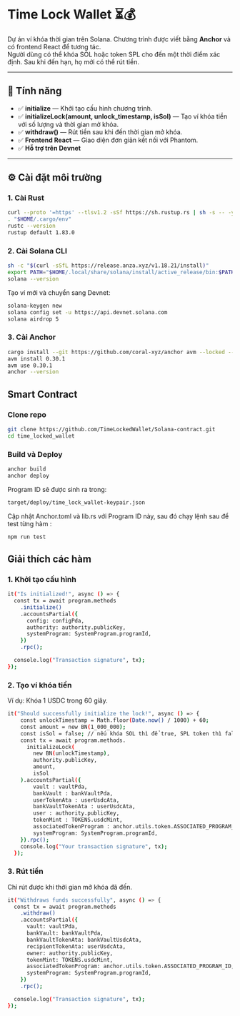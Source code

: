 # Time Lock Wallet ⏳💰  
Dự án ví khóa thời gian trên Solana. Chương trình được viết bằng **Anchor** và có frontend React để tương tác.  
Người dùng có thể khóa SOL hoặc token SPL cho đến một thời điểm xác định. Sau khi đến hạn, họ mới có thể rút tiền.  

---

## 🚀 Tính năng
- ✅ **initialize** — Khởi tạo cấu hình chương trình.  
- ✅ **initializeLock(amount, unlock_timestamp, isSol)** — Tạo ví khóa tiền với số lượng và thời gian mở khóa.  
- ✅ **withdraw()** — Rút tiền sau khi đến thời gian mở khóa.  
- ✅ **Frontend React** — Giao diện đơn giản kết nối với Phantom.  
- ✅ **Hỗ trợ trên Devnet**  

---

## ⚙️ Cài đặt môi trường

### 1. Cài Rust
```bash
curl --proto '=https' --tlsv1.2 -sSf https://sh.rustup.rs | sh -s -- -y
. "$HOME/.cargo/env"
rustc --version
rustup default 1.83.0
```
### 2. Cài Solana CLI
```bash
sh -c "$(curl -sSfL https://release.anza.xyz/v1.18.21/install)"
export PATH="$HOME/.local/share/solana/install/active_release/bin:$PATH"
solana --version
```
Tạo ví mới và chuyển sang Devnet:
```bash
solana-keygen new
solana config set -u https://api.devnet.solana.com
solana airdrop 5
```
### 3. Cài Anchor
```bash
cargo install --git https://github.com/coral-xyz/anchor avm --locked --force
avm install 0.30.1
avm use 0.30.1
anchor --version
```
## Smart Contract 
### Clone repo 
```bash
git clone https://github.com/TimeLockedWallet/Solana-contract.git
cd time_locked_wallet
```
### Build và Deploy
```bash
anchor build
anchor deploy
```
Program ID sẽ được sinh ra trong:
```bash
target/deploy/time_lock_wallet-keypair.json
```
Cập nhật Anchor.toml và lib.rs với Program ID này, sau đó chạy lệnh sau để test từng hàm :
```bash
npm run test
```
## Giải thích các hàm 
### 1. Khởi tạo cấu hình 
```bash
it("Is initialized!", async () => {
  const tx = await program.methods
    .initialize()
    .accountsPartial({
      config: configPda,
      authority: authority.publicKey,
      systemProgram: SystemProgram.programId,
    })
    .rpc();

  console.log("Transaction signature", tx);
});
```
### 2. Tạo ví khóa tiền
Ví dụ: Khóa 1 USDC trong 60 giây.
```bash
it("Should successfully initialize the lock!", async () => {
    const unlockTimestamp = Math.floor(Date.now() / 1000) + 60;
    const amount = new BN(1_000_000); 
    const isSol = false; // nếu khóa SOL thì để true, SPL token thì false
    const tx = await program.methods.
      initializeLock(
        new BN(unlockTimestamp),
        authority.publicKey,
        amount,
        isSol
    ).accountsPartial({
        vault : vaultPda,
        bankVault : bankVaultPda,
        userTokenAta : userUsdcAta,
        bankVaultTokenAta : userUsdcAta,
        user : authority.publicKey,
        tokenMint : TOKENS.usdcMint,
        associatedTokenProgram : anchor.utils.token.ASSOCIATED_PROGRAM_ID,
        systemProgram: SystemProgram.programId,
    }).rpc();
    console.log("Your transaction signature", tx);
  });
```
### 3. Rút tiền
Chỉ rút được khi thời gian mở khóa đã đến.
```bash
it("Withdraws funds successfully", async () => {
  const tx = await program.methods
    .withdraw()
    .accountsPartial({
      vault: vaultPda,
      bankVault: bankVaultPda,
      bankVaultTokenAta: bankVaultUsdcAta,
      recipientTokenAta: userUsdcAta,
      owner: authority.publicKey,
      tokenMint: TOKENS.usdcMint,
      associatedTokenProgram: anchor.utils.token.ASSOCIATED_PROGRAM_ID,
      systemProgram: SystemProgram.programId,
    })
    .rpc();

  console.log("Transaction signature", tx);
});
```
